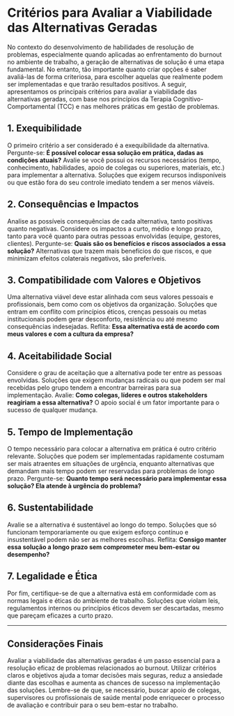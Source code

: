 
# Critérios para Avaliar a Viabilidade das Alternativas Geradas

No contexto do desenvolvimento de habilidades de resolução de problemas, especialmente quando aplicadas ao enfrentamento do burnout no ambiente de trabalho, a geração de alternativas de solução é uma etapa fundamental. No entanto, tão importante quanto criar opções é saber avaliá-las de forma criteriosa, para escolher aquelas que realmente podem ser implementadas e que trarão resultados positivos. A seguir, apresentamos os principais critérios para avaliar a viabilidade das alternativas geradas, com base nos princípios da Terapia Cognitivo-Comportamental (TCC) e nas melhores práticas em gestão de problemas.

## 1. Exequibilidade

O primeiro critério a ser considerado é a exequibilidade da alternativa. Pergunte-se: **É possível colocar essa solução em prática, dadas as condições atuais?** Avalie se você possui os recursos necessários (tempo, conhecimento, habilidades, apoio de colegas ou superiores, materiais, etc.) para implementar a alternativa. Soluções que exigem recursos indisponíveis ou que estão fora do seu controle imediato tendem a ser menos viáveis.

## 2. Consequências e Impactos

Analise as possíveis consequências de cada alternativa, tanto positivas quanto negativas. Considere os impactos a curto, médio e longo prazo, tanto para você quanto para outras pessoas envolvidas (equipe, gestores, clientes). Pergunte-se: **Quais são os benefícios e riscos associados a essa solução?** Alternativas que trazem mais benefícios do que riscos, e que minimizam efeitos colaterais negativos, são preferíveis.

## 3. Compatibilidade com Valores e Objetivos

Uma alternativa viável deve estar alinhada com seus valores pessoais e profissionais, bem como com os objetivos da organização. Soluções que entram em conflito com princípios éticos, crenças pessoais ou metas institucionais podem gerar desconforto, resistência ou até mesmo consequências indesejadas. Reflita: **Essa alternativa está de acordo com meus valores e com a cultura da empresa?**

## 4. Aceitabilidade Social

Considere o grau de aceitação que a alternativa pode ter entre as pessoas envolvidas. Soluções que exigem mudanças radicais ou que podem ser mal recebidas pelo grupo tendem a encontrar barreiras para sua implementação. Avalie: **Como colegas, líderes e outros stakeholders reagiriam a essa alternativa?** O apoio social é um fator importante para o sucesso de qualquer mudança.

## 5. Tempo de Implementação

O tempo necessário para colocar a alternativa em prática é outro critério relevante. Soluções que podem ser implementadas rapidamente costumam ser mais atraentes em situações de urgência, enquanto alternativas que demandam mais tempo podem ser reservadas para problemas de longo prazo. Pergunte-se: **Quanto tempo será necessário para implementar essa solução? Ela atende à urgência do problema?**

## 6. Sustentabilidade

Avalie se a alternativa é sustentável ao longo do tempo. Soluções que só funcionam temporariamente ou que exigem esforço contínuo e insustentável podem não ser as melhores escolhas. Reflita: **Consigo manter essa solução a longo prazo sem comprometer meu bem-estar ou desempenho?**

## 7. Legalidade e Ética

Por fim, certifique-se de que a alternativa está em conformidade com as normas legais e éticas do ambiente de trabalho. Soluções que violam leis, regulamentos internos ou princípios éticos devem ser descartadas, mesmo que pareçam eficazes a curto prazo.

---

## Considerações Finais

Avaliar a viabilidade das alternativas geradas é um passo essencial para a resolução eficaz de problemas relacionados ao burnout. Utilizar critérios claros e objetivos ajuda a tomar decisões mais seguras, reduz a ansiedade diante das escolhas e aumenta as chances de sucesso na implementação das soluções. Lembre-se de que, se necessário, buscar apoio de colegas, supervisores ou profissionais de saúde mental pode enriquecer o processo de avaliação e contribuir para o seu bem-estar no trabalho.
```
